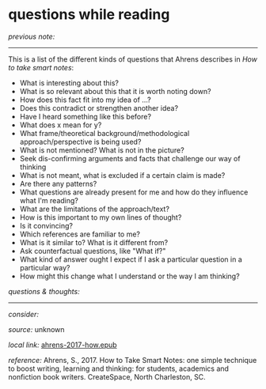 # questions while reading

_previous note:_  

---

This is a list of the different kinds of questions that Ahrens describes in _How to take smart notes_:

- What is interesting about this?
- What is so relevant about this that it is worth noting down?
- How does this fact fit into my idea of …? 
- Does this contradict or strengthen another idea? 
- Have I heard something like this before? 
- What does x mean for y? 
- What frame/theoretical background/methodological approach/perspective is being used? 
- What is not mentioned? What is not in the picture?
- Seek dis-confirming arguments and facts that challenge our way of thinking
- What is not meant, what is excluded if a certain claim is made? 
- Are there any patterns? 
- What questions are already present for me and how do they influence what I'm reading?
- What are the limitations of the approach/text?
- How is this important to my own lines of thought?
- Is it convincing? 
- Which references are familiar to me? 
- What is it similar to? What is it different from?
- Ask counterfactual questions, like "What if?"
- What kind of answer ought I expect if I ask a particular question in a particular way? 
- How might this change what I understand or the way I am thinking? 


_questions & thoughts:_

--- 

_consider:_ 


_source:_ unknown

_local link:_ [ahrens-2017-how.epub](hook://file/lRSdYh2RT?p=RHJvcGJveC9iaWJsaW9ncmFwaHkgcGRmcw==&n=ahrens-2017-how.epub)

_reference:_ Ahrens, S., 2017. How to Take Smart Notes: one simple technique to boost writing, learning and thinking: for students, academics and nonfiction book writers. CreateSpace, North Charleston, SC.


